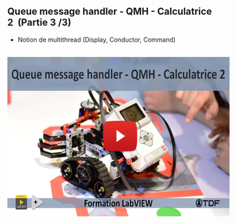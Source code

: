 <h2 dir="auto" id="h_174031069121655196260265"><strong></strong><strong>Queue message handler&nbsp;</strong><strong>- QMH&nbsp;</strong><strong>- Calculatrice 2&nbsp;</strong><strong>&nbsp;</strong><strong>(Partie 3 /3)</strong></h2>

<ul dir="auto">
<li>Notion de multithread (Display, Conductor, Command)</li>
</ul>
<p dir="auto"></p>
<p>&nbsp;<a href=""><img src="QMH calculatrice II.png" width="640" height="362" alt="" style="display: block; margin-left: auto; margin-right: auto;" /></a></p>
